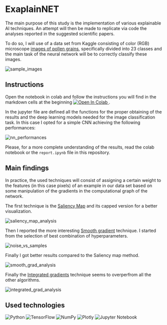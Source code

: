 # ExaplainNET
The main purpose of this study is the implementation of various explainable AI techniques. An attempt will then be made to replicate via code the analyses reported in the suggested scientific papers.

To do so, I will use of a data set from Kaggle consisting of color (RGB) microscope [images of pollen grains](https://www.kaggle.com/datasets/andrewmvd/pollen-grain-image-classification), specifically divided into 23 classes and the main task of the neural network will be to correctly classify these images.

![sample_images](https://github.com/Engrima18/ExaplainNET/assets/93355495/679d78c3-56e3-46bd-a843-30fd042a4ee7)

## Instructions

Open the notebook in colab and follow the instructions you will find in the markdown cells at the beginning <a target="_blank" href="https://colab.research.google.com/github/Engrima18/ExaplainNET/blob/main/report.ipynb">
  <img src="https://colab.research.google.com/assets/colab-badge.svg" alt="Open In Colab"/>
</a>.

In the jupyter file are defined all the functions for the proper obtaining of the results and the deep learning models needed for the image classification task. In this case I opted for a simple CNN achieving the following performances:

![nn_performances](https://github.com/Engrima18/ExaplainNET/assets/93355495/34bb85fe-ca1d-438f-80ef-f11beaf5a049)

Please, for a more complete understanding of the results, read the colab notebook or the `report.ipynb` file in this repository.

## Main findings 

In practice, the used techniques will consist of assigning a certain weight to the features (in this case pixels) of an example in our data set based on some manipulation of the gradients in the computational graph of the network.

The first technique is the [Saliency Map](https://arxiv.org/abs/1312.6034) and its capped version for a better visualization.

![saliency_map_analysis](https://github.com/Engrima18/ExaplainNET/assets/93355495/054ad8d8-71ae-4280-bd0f-0773c9054f09)


Then I reported the more interesting [Smooth gradient](https://arxiv.org/abs/1706.03825) technique. I started from the selection of best combination of hyperparameters.

![noise_vs_samples](https://github.com/Engrima18/ExaplainNET/assets/93355495/27b15dc1-ab2e-4802-8f65-33d998beae0f)

Finally I got better results compared to the Saliency map method.

![smooth_grad_analysis](https://github.com/Engrima18/ExaplainNET/assets/93355495/26c1cf2c-4de9-4c16-a80b-6e2e35abc108)

Finally the [Integrated gradients](https://arxiv.org/abs/1703.01365) technique seems to overperfrom all the other algorithms.

![integrated_grad_analysis](https://github.com/Engrima18/ExaplainNET/assets/93355495/28ce524d-f879-4541-8109-d48cb5ff496f)


## Used technologies

![Python](https://img.shields.io/badge/python-3670A0?style=for-the-badge&logo=python&logoColor=ffdd54) ![TensorFlow](https://img.shields.io/badge/TensorFlow-%23FF6F00.svg?style=for-the-badge&logo=TensorFlow&logoColor=white) ![NumPy](https://img.shields.io/badge/numpy-%23013243.svg?style=for-the-badge&logo=numpy&logoColor=white) ![Plotly](https://img.shields.io/badge/Plotly-%233F4F75.svg?style=for-the-badge&logo=plotly&logoColor=white) ![Jupyter Notebook](https://img.shields.io/badge/jupyter-%23FA0F00.svg?style=for-the-badge&logo=jupyter&logoColor=white)
